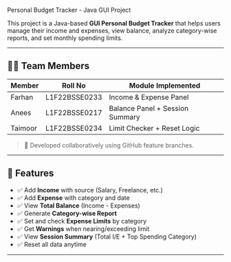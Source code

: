 
 Personal Budget Tracker - Java GUI Project

This project is a Java-based **GUI Personal Budget Tracker** that helps users manage their income and expenses, view balance, analyze category-wise reports, and set monthly spending limits.

---

## 👨‍💻 Team Members

| Member       | Roll No        | Module Implemented                |
|--------------|----------------|-----------------------------------|
| Farhan       | L1F22BSSE0233  | Income & Expense Panel            |
| Anees        | L1F22BSSE0217  | Balance Panel + Session Summary   |
| Taimoor      | L1F22BSSE0234  | Limit Checker + Reset Logic       |

> 🔄 Developed collaboratively using GitHub feature branches.

---

## 📌 Features

- ✅ Add **Income** with source (Salary, Freelance, etc.)
- ✅ Add **Expense** with category and date
- ✅ View **Total Balance** (Income - Expenses)
- ✅ Generate **Category-wise Report**
- ✅ Set and check **Expense Limits** by category
- ✅ Get **Warnings** when nearing/exceeding limit
- ✅ View **Session Summary** (Total I/E + Top Spending Category)
- ✅ Reset all data anytime

---


